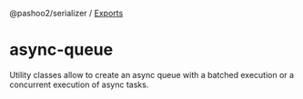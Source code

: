 @pashoo2/serializer / [Exports](modules.md)

# async-queue
Utility classes allow to create an async queue with a batched execution or a concurrent execution of async tasks.
